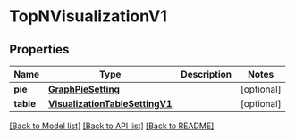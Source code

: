 # TopNVisualizationV1

## Properties
Name | Type | Description | Notes
------------ | ------------- | ------------- | -------------
**pie** | [**GraphPieSetting**](GraphPieSetting.md) |  | [optional] 
**table** | [**VisualizationTableSettingV1**](VisualizationTableSettingV1.md) |  | [optional] 

[[Back to Model list]](../README.md#documentation-for-models) [[Back to API list]](../README.md#documentation-for-api-endpoints) [[Back to README]](../README.md)


